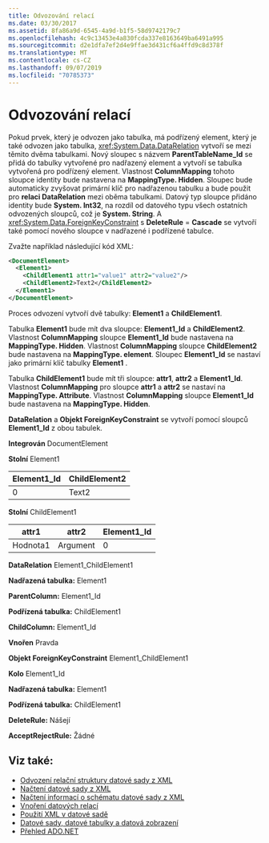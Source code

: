 ```yaml
---
title: Odvozování relací
ms.date: 03/30/2017
ms.assetid: 8fa86a9d-6545-4a9d-b1f5-58d9742179c7
ms.openlocfilehash: 4c9c13453e4a830fcda337e8163649ba6491a995
ms.sourcegitcommit: d2e1dfa7ef2d4e9ffae3d431cf6a4ffd9c8d378f
ms.translationtype: MT
ms.contentlocale: cs-CZ
ms.lasthandoff: 09/07/2019
ms.locfileid: "70785373"
---
```

# <a name="inferring-relationships"></a>Odvozování relací
Pokud prvek, který je odvozen jako tabulka, má podřízený element, který je také odvozen jako tabulka, <xref:System.Data.DataRelation> vytvoří se mezi těmito dvěma tabulkami. Nový sloupec s názvem **ParentTableName_Id** se přidá do tabulky vytvořené pro nadřazený element a vytvoří se tabulka vytvořená pro podřízený element. Vlastnost **ColumnMapping** tohoto sloupce identity bude nastavena na **MappingType. Hidden**. Sloupec bude automaticky zvyšovat primární klíč pro nadřazenou tabulku a bude použit pro **relaci DataRelation** mezi oběma tabulkami. Datový typ sloupce přidáno identity bude **System. Int32**, na rozdíl od datového typu všech ostatních odvozených sloupců, což je **System. String**. A <xref:System.Data.ForeignKeyConstraint> s **DeleteRule** = **Cascade** se vytvoří také pomocí nového sloupce v nadřazené i podřízené tabulce.  
  
 Zvažte například následující kód XML:  
  
```xml  
<DocumentElement>  
  <Element1>  
    <ChildElement1 attr1="value1" attr2="value2"/>  
    <ChildElement2>Text2</ChildElement2>  
  </Element1>  
</DocumentElement>  
```  
  
 Proces odvození vytvoří dvě tabulky: **Element1** a **ChildElement1**.  
  
 Tabulka **Element1** bude mít dva sloupce: **Element1_Id** a **ChildElement2**. Vlastnost **ColumnMapping** sloupce **Element1_Id** bude nastavena na **MappingType. Hidden**. Vlastnost **ColumnMapping** sloupce **ChildElement2** bude nastavena na **MappingType. element**. Sloupec **Element1_Id** se nastaví jako primární klíč tabulky **Element1** .  
  
 Tabulka **ChildElement1** bude mít tři sloupce: **attr1**, **attr2** a **Element1_Id**. Vlastnost **ColumnMapping** pro sloupce **attr1** a **attr2** se nastaví na **MappingType. Attribute**. Vlastnost **ColumnMapping** sloupce **Element1_Id** bude nastavena na **MappingType. Hidden**.  
  
 **DataRelation** a **Objekt ForeignKeyConstraint** se vytvoří pomocí sloupců **Element1_Id** z obou tabulek.  
  
 **Integrován** DocumentElement  
  
 **Stolní** Element1  
  
|Element1_Id|ChildElement2|  
|------------------|-------------------|  
|0|Text2|  
  
 **Stolní** ChildElement1  
  
|attr1|attr2|Element1_Id|  
|-----------|-----------|------------------|  
|Hodnota1|Argument|0|  
  
 **DataRelation** Element1_ChildElement1  
  
 **Nadřazená tabulka:** Element1  
  
 **ParentColumn:** Element1_Id  
  
 **Podřízená tabulka:** ChildElement1  
  
 **ChildColumn:** Element1_Id  
  
 **Vnořen** Pravda  
  
 **Objekt ForeignKeyConstraint** Element1_ChildElement1  
  
 **Kolo** Element1_Id  
  
 **Nadřazená tabulka:** Element1  
  
 **Podřízená tabulka:** ChildElement1  
  
 **DeleteRule:** Nášejí  
  
 **AcceptRejectRule:** Žádné  
  
## <a name="see-also"></a>Viz také:

- [Odvození relační struktury datové sady z XML](inferring-dataset-relational-structure-from-xml.md)
- [Načtení datové sady z XML](loading-a-dataset-from-xml.md)
- [Načtení informací o schématu datové sady z XML](loading-dataset-schema-information-from-xml.md)
- [Vnoření datových relací](nesting-datarelations.md)
- [Použití XML v datové sadě](using-xml-in-a-dataset.md)
- [Datové sady, datové tabulky a datová zobrazení](index.md)
- [Přehled ADO.NET](../ado-net-overview.md)
